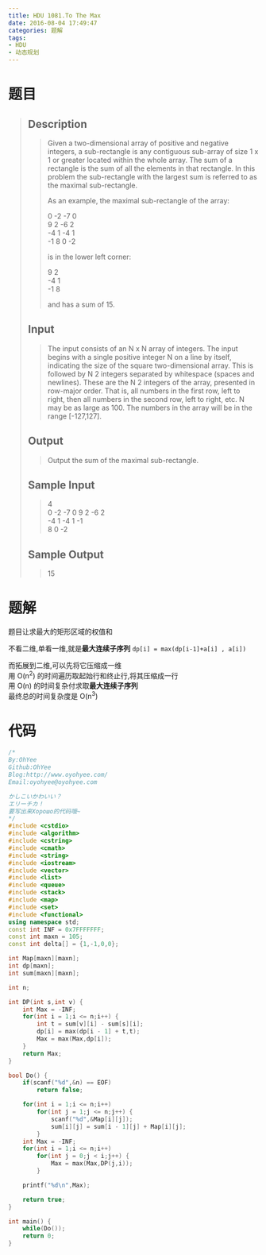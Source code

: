 ```yaml
---
title: HDU 1081.To The Max
date: 2016-08-04 17:49:47
categories: 题解
tags:
- HDU
- 动态规划
---
```

# 题目
> 
> ## Description  
>> Given a two-dimensional array of positive and negative integers, a sub-rectangle is any contiguous sub-array of size 1 x 1 or greater located within the whole array. The sum of a rectangle is the sum of all the elements in that rectangle. In this problem the sub-rectangle with the largest sum is referred to as the maximal sub-rectangle.   
>>   
>> As an example, the maximal sub-rectangle of the array:   
>>   
>> 0 -2 -7 0   
>> 9 2 -6 2   
>> -4 1 -4 1   
>> -1 8 0 -2   
>>   
>> is in the lower left corner:   
>>   
>> 9 2   
>> -4 1   
>> -1 8   
>>   
>> and has a sum of 15.   
>> <!--more-->  
> 
> ## Input  
>> The input consists of an N x N array of integers. The input begins with a single positive integer N on a line by itself, indicating the size of the square two-dimensional array. This is followed by N 2 integers separated by whitespace (spaces and newlines). These are the N 2 integers of the array, presented in row-major order. That is, all numbers in the first row, left to right, then all numbers in the second row, left to right, etc. N may be as large as 100. The numbers in the array will be in the range [-127,127].   
> 
> ## Output  
>> Output the sum of the maximal sub-rectangle.   
> 
> ## Sample Input  
>> 4  
>> 0 -2 -7 0 9 2 -6 2  
>> -4 1 -4 1 -1  
>> 8 0 -2  
> 
> ## Sample Output  
>> 15  

# 题解

题目让求最大的矩形区域的权值和  

不看二维,单看一维,就是**最大连续子序列**
`dp[i] = max(dp[i-1]+a[i] , a[i])`  

而拓展到二维,可以先将它压缩成一维  
用 O(n<sup>2</sup>) 的时间遍历取起始行和终止行,将其压缩成一行  
用 O(n) 的时间复杂付求取**最大连续子序列**    
最终总的时间复杂度是 O(n<sup>3</sup>)    

# 代码

```cpp To The Max https://github.com/OhYee/sourcecode/tree/master/ACM 代码备份
/*
By:OhYee
Github:OhYee
Blog:http://www.oyohyee.com/
Email:oyohyee@oyohyee.com

かしこいかわいい？
エリーチカ！
要写出来Хорошо的代码哦~
*/
#include <cstdio>
#include <algorithm>
#include <cstring>
#include <cmath>
#include <string>
#include <iostream>
#include <vector>
#include <list>
#include <queue>
#include <stack>
#include <map>
#include <set>
#include <functional>
using namespace std;
const int INF = 0x7FFFFFFF;
const int maxn = 105;
const int delta[] = {1,-1,0,0};

int Map[maxn][maxn];
int dp[maxn];
int sum[maxn][maxn];

int n;

int DP(int s,int v) {
    int Max = -INF;
    for(int i = 1;i <= n;i++) {
        int t = sum[v][i] - sum[s][i];
        dp[i] = max(dp[i - 1] + t,t);
        Max = max(Max,dp[i]);
    }
    return Max;
}

bool Do() {
    if(scanf("%d",&n) == EOF)
        return false;

    for(int i = 1;i <= n;i++)
        for(int j = 1;j <= n;j++) {
            scanf("%d",&Map[i][j]);
            sum[i][j] = sum[i - 1][j] + Map[i][j];
        }
    int Max = -INF;
    for(int i = 1;i <= n;i++)
        for(int j = 0;j < i;j++) {
            Max = max(Max,DP(j,i));
        }

    printf("%d\n",Max);

    return true;
}

int main() {
    while(Do());
    return 0;
}
```